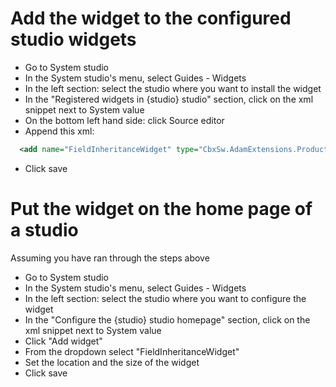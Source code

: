 # Add the widget to the configured studio widgets
* Go to System studio
* In the System studio's menu, select Guides - Widgets
* In the left section: select the studio where you want to install the widget
* In the "Registered widgets in {studio} studio" section, click on the xml snippet next to System value
* On the bottom left hand side: click Source editor
* Append this xml:
```xml
  <add name="FieldInheritanceWidget" type="CbxSw.AdamExtensions.Products.FieldInheritance.FieldInheritanceWidget, CbxSw.AdamExtensions" />
```
* Click save

# Put the widget on the home page of a studio
Assuming you have ran through the steps above
* Go to System studio
* In the System studio's menu, select Guides - Widgets
* In the left section: select the studio where you want to configure the widget
* In the "Configure the {studio} studio homepage" section, click on the xml snippet next to System value
* Click "Add widget"
* From the dropdown select "FieldInheritanceWidget"
* Set the location and the size of the widget
* Click save
